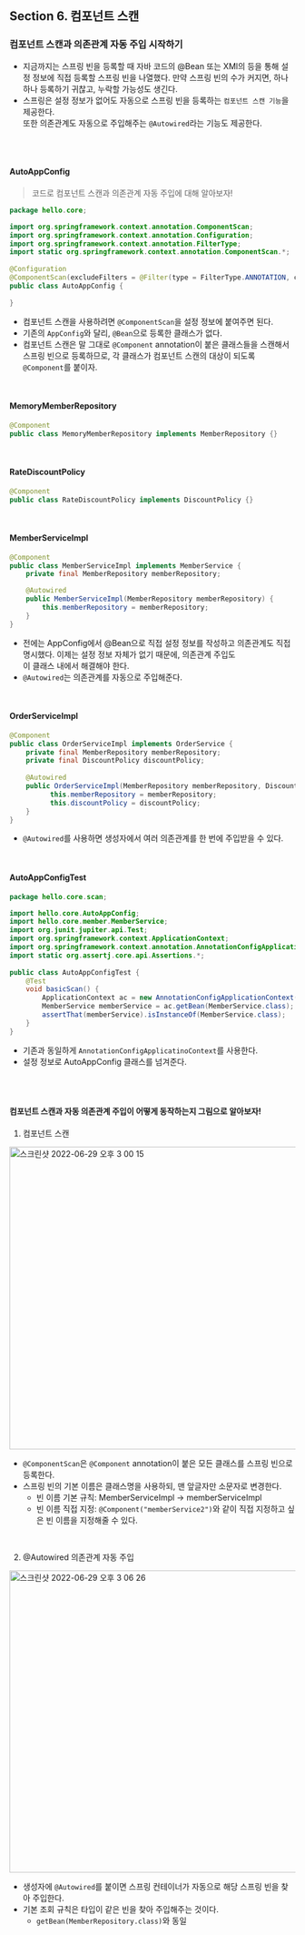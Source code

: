## Section 6. 컴포넌트 스캔
### 컴포넌트 스캔과 의존관계 자동 주입 시작하기
- 지금까지는 스프링 빈을 등록할 때 자바 코드의 @Bean 또는 XMl의 <bean> 등을 통해 설정 정보에 직접 등록할 스프링 빈을 나열했다.
  만약 스프링 빈의 수가 커지면, 하나하나 등록하기 귀찮고, 누락할 가능성도 생긴다. 
- 스프링은 설정 정보가 없어도 자동으로 스프링 빈을 등록하는 `컴포넌트 스캔 기능`을 제공한다. <br>
  또한 의존관계도 자동으로 주입해주는 `@Autowired`라는 기능도 제공한다.
<br>
<br>

#### AutoAppConfig
> 코드로 컴포넌트 스캔과 의존관계 자동 주입에 대해 알아보자!
```java
package hello.core;

import org.springframework.context.annotation.ComponentScan;
import org.springframework.context.annotation.Configuration;
import org.springframework.context.annotation.FilterType;
import static org.springframework.context.annotation.ComponentScan.*;
  
@Configuration
@ComponentScan(excludeFilters = @Filter(type = FilterType.ANNOTATION, classes = Configuration.class))
public class AutoAppConfig {
  
}
```
- 컴포넌트 스캔을 사용하려면 `@ComponentScan`을 설정 정보에 붙여주면 된다.
- 기존의 `AppConfig`와 달리, `@Bean`으로 등록한 클래스가 없다.
- 컴포넌트 스캔은 말 그대로 `@Component` annotation이 붙은 클래스들을 스캔해서 스프링 빈으로 등록하므로, 각 클래스가 컴포넌트 스캔의 대상이 되도록 `@Component`를 붙이자.
<br>
  
#### MemoryMemberRepository 
```java
@Component
public class MemoryMemberRepository implements MemberRepository {}
```
<br>
  
#### RateDiscountPolicy
```java
@Component
public class RateDiscountPolicy implements DiscountPolicy {}
```  
<br>
  
#### MemberServiceImpl
```java
@Component
public class MemberServiceImpl implements MemberService {
    private final MemberRepository memberRepository;

    @Autowired
    public MemberServiceImpl(MemberRepository memberRepository) {
        this.memberRepository = memberRepository;
    }
}
```
- 전에는 AppConfig에서 @Bean으로 직접 설정 정보를 작성하고 의존관계도 직접 명시했다. 이제는 설정 정보 자체가 없기 때문에, 의존관계 주입도<br>
  이 클래스 내에서 해결해야 한다.
- `@Autowired`는 의존관계를 자동으로 주입해준다.
<br>
  
#### OrderServiceImpl
```java
@Component
public class OrderServiceImpl implements OrderService {
    private final MemberRepository memberRepository;
    private final DiscountPolicy discountPolicy;
   
    @Autowired
    public OrderServiceImpl(MemberRepository memberRepository, DiscountPolicy discountPolicy) {
          this.memberRepository = memberRepository;
          this.discountPolicy = discountPolicy;
    }
}
```
- `@Autowired`를 사용하면 생성자에서 여러 의존관계를 한 번에 주입받을 수 있다.
<br>
  
#### AutoAppConfigTest
```java
package hello.core.scan;

import hello.core.AutoAppConfig;
import hello.core.member.MemberService;
import org.junit.jupiter.api.Test;
import org.springframework.context.ApplicationContext;
import org.springframework.context.annotation.AnnotationConfigApplicationContext;
import static org.assertj.core.api.Assertions.*;
  
public class AutoAppConfigTest {
    @Test
    void basicScan() {
        ApplicationContext ac = new AnnotationConfigApplicationContext(AutoAppConfig.class);
        MemberService memberService = ac.getBean(MemberService.class);
        assertThat(memberService).isInstanceOf(MemberService.class);
    }
}
```
- 기존과 동일하게 `AnnotationConfigApplicatinoContext`를 사용한다.
- 설정 정보로 AutoAppConfig 클래스를 넘겨준다.
<br>
<br>

#### 컴포넌트 스캔과 자동 의존관계 주입이 어떻게 동작하는지 그림으로 알아보자!
1) 컴포넌트 스캔
<img width="532" alt="스크린샷 2022-06-29 오후 3 00 15" src="https://user-images.githubusercontent.com/80838501/176362731-11a8f6bf-f0f7-4926-888f-840d874a9ed0.png">  
  
- `@ComponentScan`은 `@Component` annotation이 붙은 모든 클래스를 스프링 빈으로 등록한다.
- 스프링 빈의 기본 이름은 클래스명을 사용하되, 맨 앞글자만 소문자로 변경한다.
  - 빈 이름 기본 규칙: MemberServiceImpl → memberServiceImpl
  - 빈 이름 직접 지정: `@Component("memberService2")`와 같이 직접 지정하고 싶은 빈 이름을 지정해줄 수 있다.
<br>
  
2) @Autowired 의존관계 자동 주입
<img width="531" alt="스크린샷 2022-06-29 오후 3 06 26" src="https://user-images.githubusercontent.com/80838501/176363616-3a8a0455-a4df-4587-9942-55f67d219da9.png">  
  
- 생성자에 `@Autowired`를 붙이면 스프링 컨테이너가 자동으로 해당 스프링 빈을 찾아 주입한다.
- 기본 조회 규칙은 타입이 같은 빈을 찾아 주입해주는 것이다.
  - `getBean(MemberRepository.class)`와 동일
